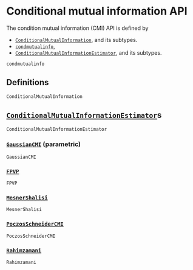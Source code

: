 
# Conditional mutual information API

The condition mutual information (CMI) API is defined by

- [`ConditionalMutualInformation`](@ref), and its subtypes.
- [`condmutualinfo`](@ref),
- [`ConditionalMutualInformationEstimator`](@ref), and its subtypes.

```@docs
condmutualinfo
```

## Definitions

```@docs
ConditionalMutualInformation
```

## [`ConditionalMutualInformationEstimator`](@ref)s

```@docs
ConditionalMutualInformationEstimator
```

### [`GaussianCMI`](@ref) (parametric)

```@docs
GaussianCMI
```

### [`FPVP`](@ref)

```@docs
FPVP
```

### [`MesnerShalisi`](@ref)

```@docs
MesnerShalisi
```

### [`PoczosSchneiderCMI`](@ref)

```@docs
PoczosSchneiderCMI
```

### [`Rahimzamani`](@ref)

```@docs
Rahimzamani
```
